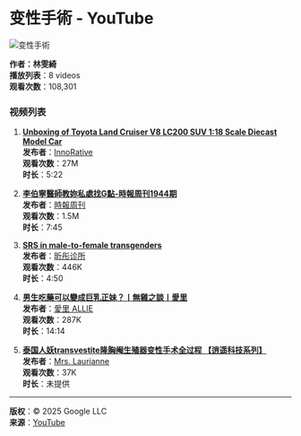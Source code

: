 # 变性手術 - YouTube

![变性手術](https://i.ytimg.com/vi/jMbsHfpzcg0/hqdefault.jpg?sqp=-oaymwEXCNACELwBSFryq4qpAwkIARUAAIhCGAE=&rs=AOn4CLCjNdczC56wp4MC017Ob02Oiv93Ng)

**作者：林雯綺**  
**播放列表**：8 videos  
**观看次数**：108,301  

### 视频列表

1. **[Unboxing of Toyota Land Cruiser V8 LC200 SUV 1:18 Scale Diecast Model Car](https://www.youtube.com/watch?v=jMbsHfpzcg0&list=PLoPr3uYKf21ov7nGSLG7FbMvm0wk78JjP&index=1)**  
   **发布者**：[InnoRative](https://www.youtube.com/@InnoRative)  
   **观看次数**：27M  
   **时长**：5:22  

2. **[李伯寧醫師教妳私處找G點-時報周刊1944期](https://www.youtube.com/watch?v=jXppT4Kf_sI&list=PLoPr3uYKf21ov7nGSLG7FbMvm0wk78JjP&index=2)**  
   **发布者**：[時報周刊](https://www.youtube.com/@%E6%99%82%E5%A0%B1%E5%91%A8%E5%88%8A-r5x)  
   **观看次数**：1.5M  
   **时长**：7:45  

3. **[SRS in male-to-female transgenders](https://www.youtube.com/watch?v=1S2C5ZypsGI&list=PLoPr3uYKf21ov7nGSLG7FbMvm0wk78JjP&index=3)**  
   **发布者**：[昕彤诊所](https://www.youtube.com/@%E6%98%95%E5%BD%A4%E8%AF%8A%E6%89%80)  
   **观看次数**：446K  
   **时长**：4:50  

4. **[男生吃藥可以變成巨乳正妹？丨無雞之談丨愛里](https://www.youtube.com/watch?v=g44jfLpxhDA&list=PLoPr3uYKf21ov7nGSLG7FbMvm0wk78JjP&index=4)**  
   **发布者**：[愛里 ALLIE](https://www.youtube.com/@AllieAllie)  
   **观看次数**：287K  
   **时长**：14:14  

5. **[泰国人妖transvestite隆胸阉生殖器变性手术全过程 【逍遥科技系列】](https://www.youtube.com/watch?v=tG6Xh7ycnhs&list=PLoPr3uYKf21ov7nGSLG7FbMvm0wk78JjP&index=5)**  
   **发布者**：[Mrs. Laurianne](https://www.youtube.com/@mrs.laurianne522)  
   **观看次数**：37K  
   **时长**：未提供  

---

**版权**：© 2025 Google LLC  
**来源**：[YouTube](https://www.youtube.com)  
<!-- tcd_original_link https://www.youtube.com/playlist?list=PLoPr3uYKf21ov7nGSLG7FbMvm0wk78JjP -->
